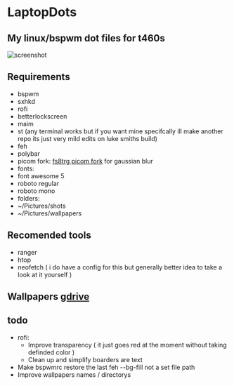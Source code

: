 # LaptopDots
## My linux/bspwm dot files for t460s

![screenshot](https://github.com/NotPocky/LaptopDots/blob/master/showcase/2020-06-12-103320_1920x1080_scrot.png)

## Requirements
 * bspwm
 * sxhkd
 * rofi
 * betterlockscreen
 * maim
 * st (any terminal works but if you want mine specifcally ill make another repo its just very mild edits on luke smiths build)
 * feh
 * polybar
 * picom fork: [fs8trg picom fork](https://www.reddit.com/r/unixporn/comments/fs8trg/oc_comptonpicom_fork_with_both_tryone144s_dual/) for gaussian blur
 * fonts:
  * font awesome 5 
  * roboto regular 
  * roboto mono
 * folders:
  * ~/Pictures/shots
  * ~/Pictures/wallpapers
 
## Recomended tools
 * ranger
 * htop
 * neofetch ( i do have a config for this but generally better idea to take a look at it yourself )

## Wallpapers [gdrive](https://drive.google.com/drive/folders/1LVlYHzyFQ1vHvHAKT4yWaV4HbF9XLFbX?usp=sharing)

## todo
* rofi:
  * Improve transparency ( it just goes red at the moment without taking definded color ) 
  * Clean up and simplify boarders are text
* Make bspwmrc restore the last feh --bg-fill not a set file path
* Improve wallpapers names / directorys


